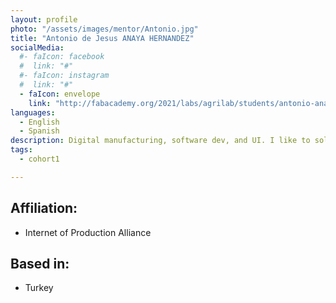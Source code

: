```yaml
---
layout: profile
photo: "/assets/images/mentor/Antonio.jpg"
title: "Antonio de Jesus ANAYA HERNANDEZ"
socialMedia:
  #- faIcon: facebook
  #  link: "#"
  #- faIcon: instagram
  #  link: "#"
  - faIcon: envelope
    link: "http://fabacademy.org/2021/labs/agrilab/students/antonio-anaya/"
languages:
  - English
  - Spanish
description: Digital manufacturing, software dev, and UI. I like to solve problems in challenging environments. From the PCB to the packaging and usage. FabAcademy and Hackaday Prize member.
tags:
  - cohort1

---
```


## Affiliation:
- Internet of Production Alliance

## Based in:
- Turkey

